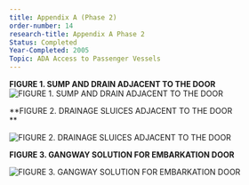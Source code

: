 ```yaml
---
title: Appendix A (Phase 2)
order-number: 14
research-title: Appendix A Phase 2
Status: Completed
Year-Completed: 2005
Topic: ADA Access to Passenger Vessels 
---
```


**FIGURE 1. SUMP AND DRAIN ADJACENT TO THE DOOR**\
![FIGURE 1. SUMP AND DRAIN ADJACENT TO THE DOOR](https://www.access-board.gov/images/vessel-doors/report_clip_image002_0002.jpg)

**FIGURE 2. DRAINAGE SLUICES ADJACENT TO THE DOOR\
**

![FIGURE 2. DRAINAGE SLUICES ADJACENT TO THE DOOR](https://www.access-board.gov/images/vessel-doors/report_clip_image002_0003.jpg)

**FIGURE 3. GANGWAY SOLUTION FOR EMBARKATION DOOR**

![FIGURE 3. GANGWAY SOLUTION FOR EMBARKATION DOOR](https://www.access-board.gov/images/vessel-doors/report_clip_image002_0004.jpg)

